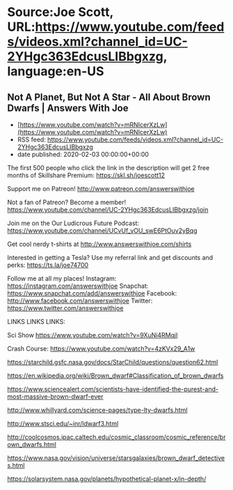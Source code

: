 # Source:Joe Scott, URL:https://www.youtube.com/feeds/videos.xml?channel_id=UC-2YHgc363EdcusLIBbgxzg, language:en-US

## Not A Planet, But Not A Star - All About Brown Dwarfs | Answers With Joe
 - [https://www.youtube.com/watch?v=mRNIcerXzLw](https://www.youtube.com/watch?v=mRNIcerXzLw)
 - RSS feed: https://www.youtube.com/feeds/videos.xml?channel_id=UC-2YHgc363EdcusLIBbgxzg
 - date published: 2020-02-03 00:00:00+00:00

The first 500 people who click the link in the description will get 2 free months of Skillshare Premium: https://skl.sh/joescott12


Support me on Patreon!
http://www.patreon.com/answerswithjoe

Not a fan of Patreon? Become a member!
https://www.youtube.com/channel/UC-2YHgc363EdcusLIBbgxzg/join

Join me on the Our Ludicrous Future Podcast:
https://www.youtube.com/channel/UCvUf_yOU_swE6PtOuv2yBqg

Get cool nerdy t-shirts at
http://www.answerswithjoe.com/shirts

Interested in getting a Tesla? Use my referral link and get discounts and perks:
https://ts.la/joe74700

Follow me at all my places!
Instagram: https://instagram.com/answerswithjoe
Snapchat: https://www.snapchat.com/add/answerswithjoe
Facebook: http://www.facebook.com/answerswithjoe
Twitter: https://www.twitter.com/answerswithjoe

LINKS LINKS LINKS:

Sci Show
https://www.youtube.com/watch?v=9XuNi4RMqjI

Crash Course:
https://www.youtube.com/watch?v=4zKVx29_A1w

https://starchild.gsfc.nasa.gov/docs/StarChild/questions/question62.html

https://en.wikipedia.org/wiki/Brown_dwarf#Classification_of_brown_dwarfs

https://www.sciencealert.com/scientists-have-identified-the-purest-and-most-massive-brown-dwarf-ever

http://www.whillyard.com/science-pages/type-lty-dwarfs.html

http://www.stsci.edu/~inr/ldwarf3.html

http://coolcosmos.ipac.caltech.edu/cosmic_classroom/cosmic_reference/brown_dwarfs.html

https://www.nasa.gov/vision/universe/starsgalaxies/brown_dwarf_detectives.html

https://solarsystem.nasa.gov/planets/hypothetical-planet-x/in-depth/

